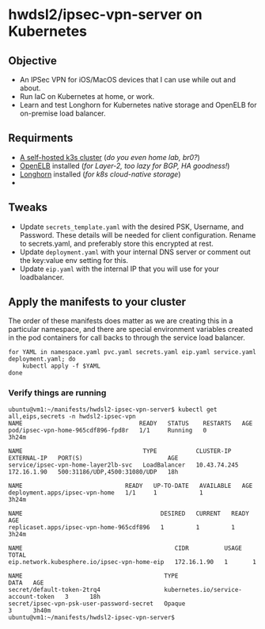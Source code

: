 # hwdsl2/ipsec-vpn-server on Kubernetes

## Objective
* An IPSec VPN for iOS/MacOS devices that I can use while out and about.  
* Run IaC on Kubernetes at home, or work. 
* Learn and test Longhorn for Kubernetes native storage and OpenELB for on-premise load balancer.


## Requirments
* [A self-hosted k3s cluster](https://github.com/mattsn0w/k3s-home) (_do you even home lab, br0?_)
* [OpenELB](https://openelb.github.io/docs/getting-started/installation/install-openelb-on-k3s/) installed (_for Layer-2, too lazy for BGP, HA goodness!_)
* [Longhorn](https://longhorn.io/docs/1.2.3/deploy/install/install-with-kubectl/) installed (_for k8s cloud-native storage_)
* 

## Tweaks
* Update `secrets_template.yaml` with the desired PSK, Username, and Password. These details will be needed for client configuration. Rename to secrets.yaml, and preferably store this encrypted at rest.  
* Update `deployment.yaml` with your internal DNS server or comment out the key:value env setting for this.
* Update `eip.yaml` with the internal IP that you will use for your loadbalancer.  

## Apply the manifests to your cluster
The order of these manifests does matter as we are creating this in a particular namespace, and there are special environment variables created in the pod containers for call backs to through the service load balancer.

```
for YAML in namespace.yaml pvc.yaml secrets.yaml eip.yaml service.yaml deployment.yaml; do
    kubectl apply -f $YAML
done
```

### Verify things are running
```
ubuntu@vm1:~/manifests/hwdsl2-ipsec-vpn-server$ kubectl get all,eips,secrets -n hwdsl2-ipsec-vpn
NAME                                 READY   STATUS    RESTARTS   AGE
pod/ipsec-vpn-home-965cdf896-fpd8r   1/1     Running   0          3h24m

NAME                                  TYPE           CLUSTER-IP     EXTERNAL-IP   PORT(S)                        AGE
service/ipsec-vpn-home-layer2lb-svc   LoadBalancer   10.43.74.245   172.16.1.90   500:31186/UDP,4500:31080/UDP   18h

NAME                             READY   UP-TO-DATE   AVAILABLE   AGE
deployment.apps/ipsec-vpn-home   1/1     1            1           3h24m

NAME                                       DESIRED   CURRENT   READY   AGE
replicaset.apps/ipsec-vpn-home-965cdf896   1         1         1       3h24m

NAME                                           CIDR          USAGE   TOTAL
eip.network.kubesphere.io/ipsec-vpn-home-eip   172.16.1.90   1       1

NAME                                        TYPE                                  DATA   AGE
secret/default-token-2trq4                  kubernetes.io/service-account-token   3      18h
secret/ipsec-vpn-psk-user-password-secret   Opaque                                3      3h40m
ubuntu@vm1:~/manifests/hwdsl2-ipsec-vpn-server$
```
